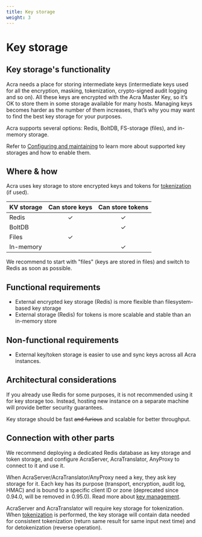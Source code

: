 ```yaml
---
title: Key storage
weight: 3
---
```


# Key storage

## Key storage's functionality

Acra needs a place for storing intermediate keys (intermediate keys used for all the encryption, masking, tokenization, crypto-signed audit logging and so on). All these keys are encrypted with the Acra Master Key, so it’s OK to store them in some storage available for many hosts. Managing keys becomes harder as the number of them increases, that’s why you may want to find the best key storage for your purposes.

Acra supports several options: Redis, BoltDB, FS-storage (files), and in-memory storage.

Refer to [Configuring and maintaining](/acra/configuring-maintaining/key-storing/kv-stores/) to learn more about supported key storages and how to enable them.

## Where & how

Acra uses key storage to store encrypted keys and tokens for [tokenization](/acra/security-controls/tokenization/) (if used).

| KV storage | Can store keys | Can store tokens |
| :--        | :--:           | :--:             |
| Redis      | ✓              | ✓                |
| BoltDB     |                | ✓                |
| Files      | ✓              |                  |
| In-memory  |                | ✓                |


We recommend to start with "files" (keys are stored in files) and switch to Redis as soon as possible.


## Functional requirements

* External encrypted key storage (Redis) is more flexible than filesystem-based key storage
* External storage (Redis) for tokens is more scalable and stable than an in-memory store

## Non-functional requirements

* External key/token storage is easier to use and sync keys across all Acra instances.

## Architectural considerations

If you already use Redis for some purposes, it is not recommended using it for key storage too.
Instead, hosting new instance on a separate machine will provide better security guarantees.

Key storage should be fast ~~and furious~~ and scalable for better throughput.


## Connection with other parts

We recommend deploying a dedicated Redis database as key storage and token storage, and configure AcraServer, AcraTranslator, AnyProxy to connect to it and use it.

When AcraServer/AcraTranslator/AnyProxy need a key, they ask key storage for it. Each key has its purpose (transport, encryption, audit log, HMAC) and is bound to a specific client ID or zone (deprecated since 0.94.0, will be removed in 0.95.0). Read more about [key management](/acra/security-controls/key-management/).

AcraServer and AcraTranslator will require key storage for tokenization. When [tokenization](/acra/security-controls/tokenization/) is performed, the key storage will contain data needed for consistent tokenization (return same result for same input next time) and for detokenization (reverse operation).
